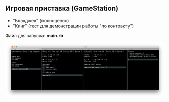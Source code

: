 ## Игровая приставка (GameStation)
 - "Блэкджек" (полноценно)
 - "Кинг" (тест для демонстрации работы "по контракту")

Файл для запуска: **main.rb**

![Пример](screen.png)